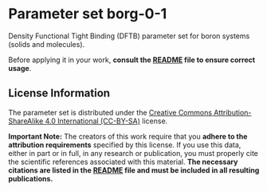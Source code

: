 # Parameter set borg-0-1

Density Functional Tight Binding (DFTB) parameter set for boron systems (solids and molecules).

Before applying it in your work, **consult the [README](README) file to ensure correct usage**.


## License Information

The parameter set is distributed under the [Creative Commons Attribution-ShareAlike 4.0 International (CC-BY-SA)](LICENSE) license.

**Important Note:** The creators of this work require that you **adhere to the attribution requirements** specified by this license. If you use this data, either in part or in full, in any research or publication, you must properly cite the scientific references associated with this material. **The necessary citations are listed in the [README](README) file and must be included in all resulting publications.**
